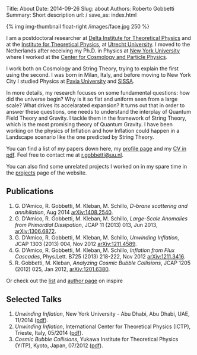 Title: About
Date: 2014-09-26
Slug: about
Authors: Roberto Gobbetti
Summary: Short description
url: /
save_as: index.html


{% img img-thumbnail float-right /images/face.jpg 250 %}

I am a postdoctoral researcher at [Delta Institute for Theoretical Physics](http://www.d-itp.nl/) and at the [Institute for Theoretical Physics](http://web.science.uu.nl/itf/), at [Utrecht University](www.uu.nl/en). I moved to the Netherlands after receiving my Ph.D. in Physics at [New York University](http://www.nyu.edu) where I worked at the [Center for Cosmology and Particle Physics](http://ccpp.nyu.edu/).

I work both on Cosmology and String Theory, trying to explain the first using the second. I was born in Milan, Italy, and before moving to New York City I studied Physics at [Pavia University](http://www.unipv.eu/site/en/home.html) and [SISSA](https://www.sissa.it/).

In more details, my research focuses on some fundamental questions: how did the universe begin? Why is it so flat and uniform seen from a large scale? What drives its accelarated expansion? It turns out that in order to answer these questions, one needs to understand the interplay of Quantum Field Theory and Gravity. I tackle them in the framework of String Theory, which is the most promising theory of Quantum Gravity. I have been working on the physics of Inflation and how Inflation could happen in a Landscape scenario like the one predicted by String Theory.

You can find a list of my papers down here, my [profile page](http://web.science.uu.nl/itf/People/postdoc/Gobbetti.htm) and my [CV in pdf]({filename}/files/CV.pdf). Feel free to contact me at <r.gobbetti@uu.nl>.

You can also find some unrelated projects I worked on in my spare time in the [projects](http://gobboph.github.io/projects.html) page of the website.




## Publications

1. G. D'Amico, R. Gobbetti, M. Kleban, M. Schillo, *D-brane scattering and annihilation*, Aug 2014 [arXiv:1408.2540](http://arxiv.org/abs/arXiv:1408.2540).
2.  G. D'Amico, R. Gobbetti, M. Kleban, M. Schillo, *Large-Scale Anomalies from Primordial Dissipation*, JCAP 11 (2013) 013, Jun 2013, [arXiv:1306.6872](http://arxiv.org/abs/1306.6872).
3. G. D'Amico, R. Gobbetti, M. Kleban, M. Schillo, *Unwinding Inflation*, JCAP 1303 (2013) 004, Nov 2012 [arXiv:1211.4589](http://arxiv.org/abs/1211.4589).
4. G. D'Amico, R. Gobbetti, M. Kleban, M. Schillo, *Inflation from Flux Cascades*, Phys.Lett. B725 (2013) 218-222, Nov 2012 [arXiv:1211.3416](http://arxiv.org/abs/1211.3416).
5. R. Gobbetti, M. Kleban, *Analyzing Cosmic Bubble Collisions*, JCAP 1205 (2012) 025, Jan 2012, [arXiv:1201.6380](http://arxiv.org/abs/1201.6380).

Or check out the [list](http://inspirehep.net/search?ln=en&p=find+a+gobbetti&of=hb&action_search=Search) and [author page](http://inspirehep.net/author/profile/R.Gobbetti.1) on inspire





## Selected Talks

1. *Unwinding Inflation*, New York University - Abu Dhabi, Abu Dhabi, UAE, 11/2014 ([pdf]({filename}/files/NYU-AD.pdf)).
2. *Unwinding Inflation*, International Center for Theoretical Physics (ICTP), Trieste, Italy, 05/2014 ([pdf]({filename}/files/ICTP.pdf)).
3. *Cosmic Bubble Collisions*, Yukawa Institute for Theoretical Physics (YITP), Kyoto, Japan, 07/2012 ([pdf]({filename}/files/YITP.pdf)).

<!--{% img img-thumbnail float-left /images/blackboard.jpg 350 %}

Unfortunately I cannot upload the ones given at a blackboard, but here is a picture of me giving one (No, I do not always drink while giving talks).
-->








